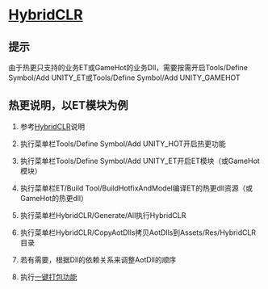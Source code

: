 # [HybridCLR](https://github.com/focus-creative-games/hybridclr)

## 提示
由于热更只支持的业务ET或GameHot的业务Dll，需要按需开启Tools/Define Symbol/Add UNITY_ET或Tools/Define Symbol/Add UNITY_GAMEHOT

## 热更说明，以ET模块为例

1. 参考[HybridCLR](https://github.com/focus-creative-games/hybridclr)说明

2. 执行菜单栏Tools/Define Symbol/Add UNITY_HOT开启热更功能

3. 执行菜单栏Tools/Define Symbol/Add UNITY_ET开启ET模块（或GameHot模块）

4. 执行菜单栏ET/Build Tool/BuildHotfixAndModel编译ET的热更dll资源（或GameHot的热更dll）

5. 执行菜单栏HybridCLR/Generate/All执行HybridCLR

6. 执行菜单栏HybridCLR/CopyAotDlls拷贝AotDlls到Assets/Res/HybridCLR目录

7. 若有需要，根据Dll的依赖关系来调整AotDll的顺序

8. 执行[一键打包功能](../Book/%E4%B8%80%E9%94%AE%E6%89%93%E5%8C%85.md)